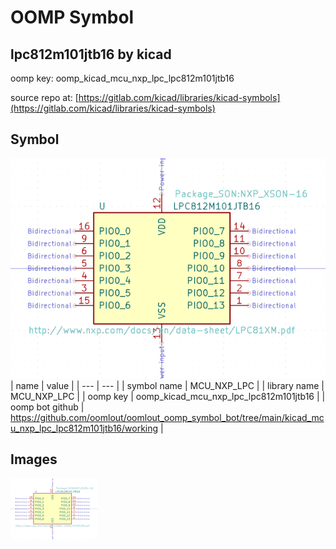 # OOMP Symbol  
## lpc812m101jtb16  by kicad  
  
oomp key: oomp_kicad_mcu_nxp_lpc_lpc812m101jtb16  
  
source repo at: [https://gitlab.com/kicad/libraries/kicad-symbols](https://gitlab.com/kicad/libraries/kicad-symbols)  
## Symbol  
  
[![working.png](working_600.png)](working.png)  
| name | value | 
| --- | --- | 
| symbol name | MCU_NXP_LPC | 
| library name | MCU_NXP_LPC | 
| oomp key | oomp_kicad_mcu_nxp_lpc_lpc812m101jtb16 | 
| oomp bot github | https://github.com/oomlout/oomlout_oomp_symbol_bot/tree/main/kicad_mcu_nxp_lpc_lpc812m101jtb16/working | 
## Images  
  
[![working.png](working_140.png)](working.png)  
